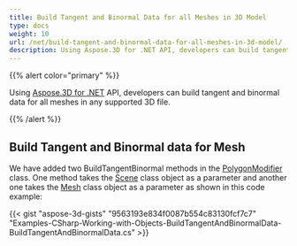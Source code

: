 ```yaml
---
title: Build Tangent and Binormal Data for all Meshes in 3D Model
type: docs
weight: 10
url: /net/build-tangent-and-binormal-data-for-all-meshes-in-3d-model/
description: Using Aspose.3D for .NET API, developers can build tangent and binormal data for all meshes in any supported 3D file.
---
```


{{% alert color="primary" %}}

Using [Aspose.3D for .NET](http://products.aspose.com/3d/net) API, developers can build tangent and binormal data for all meshes in any supported 3D file.

{{% /alert %}}
## **Build Tangent and Binormal data for Mesh**
We have added two BuildTangentBinormal methods in the [PolygonModifier](https://apireference.aspose.com/3d/net/aspose.threed.entities/polygonmodifier) class. One method takes the [Scene](https://apireference.aspose.com/3d/net/aspose.threed/scene) class object as a parameter and another one takes the [Mesh](https://apireference.aspose.com/3d/net/aspose.threed.entities/mesh) class object as a parameter as shown in this code example:

{{< gist "aspose-3d-gists" "9563193e834f0087b554c83130fcf7c7" "Examples-CSharp-Working-with-Objects-BuildTangentAndBinormalData-BuildTangentAndBinormalData.cs" >}}
